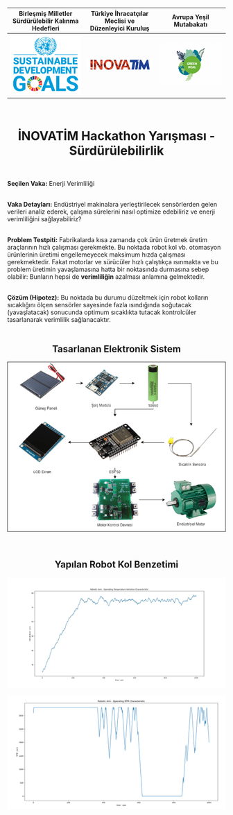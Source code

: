 Birleşmiş Milletler Sürdürülebilir Kalınma Hedefleri        |  Türkiye İhracatçılar Meclisi ve Düzenleyici Kuruluş     |   Avrupa Yeşil Mutabakatı
:-------------------------:|:-------------------------:|:-------------------------:
![](https://github.com/ismeterd/hackathon-inovatim/blob/master/logos/un_sdg_logo.png)  |  ![](https://github.com/ismeterd/hackathon-inovatim/blob/master/logos/inovatim-logo.png)  |  ![](https://github.com/ismeterd/hackathon-inovatim/blob/master/logos/green-deal_logo.png)

<br/>
<h1 align="center">İNOVATİM Hackathon Yarışması - Sürdürülebilirlik</h1>
<br/>

**Seçilen Vaka:** Enerji Verimliliği <br/><br/>

**Vaka Detayları:** Endüstriyel makinalara yerleştirilecek sensörlerden gelen verileri analiz ederek, çalışma sürelerini nasıl optimize edebiliriz ve enerji verimliliğini sağlayabiliriz? <br/><br/>

**Problem Testpiti:** Fabrikalarda kısa zamanda çok ürün üretmek üretim araçlarının hızlı çalışması gerekmekte. Bu noktada robot kol vb. otomasyon ürünlerinin üretimi engellemeyecek maksimum hızda çalışması gerekmektedir. Fakat motorlar ve sürücüler hızlı çalıştıkça ısınmakta ve bu problem üretimin yavaşlamasına hatta bir noktasında durmasına sebep olabilir: Bunların hepsi de **verimliliğin** azalması anlamına gelmektedir. <br/><br/>

**Çözüm (Hipotez):** Bu noktada bu durumu düzeltmek için robot kolların sıcaklığını ölçen sensörler sayesinde fazla ısındığında soğutacak (yavaşlatacak) sonucunda optimum sıcaklıkta tutacak kontrolcüler tasarlanarak verimlilik sağlanacaktır.<br/><br/>

<h2 align="center">Tasarlanan Elektronik Sistem</h2>

<p align="center">
  <img width="600" src="https://github.com/ismeterd/hackathon-inovatim/blob/master/Electronic/Sistem%20Modeli.png">
</p>
<br/>

<h2 align="center">Yapılan Robot Kol Benzetimi</h2>
<p align="right">
  <img width="600" src="https://github.com/ismeterd/hackathon-inovatim/blob/master/logos/temperature.jpeg">
</p>

<p align="left">
  <img width="600" src="https://github.com/ismeterd/hackathon-inovatim/blob/master/logos/rpm.png">
</p>

